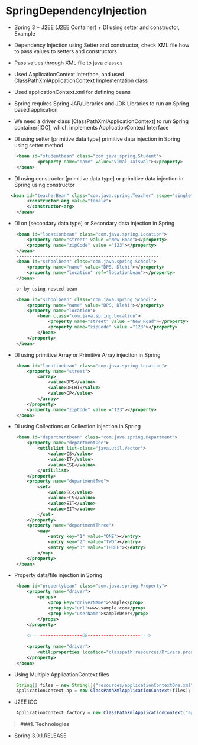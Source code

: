 # SpringDependencyInjection

* Spring 3 + J2EE (J2EE Container) + DI using setter and constructor, Example
* Dependency Injection using Setter and constructor, check XML file how to pass values to setters and constructors
* Pass values through XML file to java classes
* Used ApplicationContext Interface, and used ClassPathXmlApplicationContext Implementation class
* Used applicationContext.xml for defining beans
* Spring requires Spring JAR/Libraries and JDK Libraries to run an Spring based application 
* We need a driver class [ClassPathXmlApplicationContext] to run Spring container[IOC], which implements ApplicationContext Interface

* DI using setter [primitive data type] primitive data injection in Spring using setter method
```xml
 	<bean id="studentbean" class="com.java.spring.Student">  
    		<property name="name" value="Vimal Jaiswal"></property>  
  	</bean>
```
* DI using constructor [primitive data type] or primitive data injection in Spring using constructor
```xml
  <bean id="teacherBean" class="com.java.spring.Teacher" scope="singleton">
	  	<constructor-arg value="female">
	  	</constructor-arg>
	</bean>
```

* DI on [secondary data type] or Secondary data injection in Spring
```xml
	<bean id="locationbean" class="com.java.spring.Location">
		<property name="street" value ="New Road"></property>
		<property name="zipCode" value ="123"></property>
	</bean>
	------------------------------------------------------
	<bean id="schoolbean" class="com.java.spring.School">
		<property name="name" value="DPS, Dlehi"></property>
		<property name="location" ref="locationbean"></property>
	</bean>

	or by using nested bean

	<bean id="schoolbean" class="com.java.spring.School">
		<property name="name" value="DPS, Dlehi"></property>
		<property name="location">
			<bean class="com.java.spring.Location">
				<property name="street" value ="New Road"></property>
				<property name="zipCode" value ="123"></property>
			</bean>
		</property>
	</bean>
```

* DI using primitive Array or Primitive Array injection in Spring
```xml
	<bean id="locationbean" class="com.java.spring.Location">
		<property name="street">
			<array>
				<value>DPS</value>
				<value>DELHI</value>
				<value>CP</value>
			</array>
		</property>
		<property name="zipCode" value ="123"></property>
	</bean>
```

* DI using Collections or Collection Injection in Spring
```xml
	<bean id="departmentbean" class="com.java.spring.Department">
		<property name="departmentOne">
			<util:list list-class="java.util.Vector">
				<value>CS</value>
				<value>IT</value>
				<value>CSE</value>
			</util:list>
		</property>
		<property name="departmentTwo">
			<set>
				<value>EC</value>
				<value>ECS</value>
				<value>EIT</value>
				<value>EIT</value>
			</set>
		</property>
		<property name="departmentThree">
			<map>
				<entry key="1" value="ONE"></entry>
				<entry key="2" value="TWO"></entry>
				<entry key="3" value="THREE"></entry>
			</map>
		</property>
	</bean>
```

* Property data/file injection in Spring
```xml
	<bean id="propertybean" class="com.java.spring.Property">
		<property name="driver">
			<props>
				<prop key="driverName">Sample</prop>
				<prop key="url">www.sample.com</prop>
				<prop key="userName">sampleUser</prop>
			</props>
		</property>
			
		<!-- ----------------OR-------------------- -->
		
		<property name="driver">
			<util:properties location="classpath:resources/Drivers.properties"/>
		</property>
	</bean>
```

* Using Multiple ApplicationContext files
```java
	String[] files = new String[]{"resources/applicationContextOne.xml","resources/applicationContextTwo.xml"};
	ApplicationContext ap = new ClassPathXmlApplicationContext(files);	
```

* J2EE IOC
```java
	ApplicationContext factory = new ClassPathXmlApplicationContext("applicationContext.xml");
```

> **###1. Technologies**
* Spring 3.0.1.RELEASE
